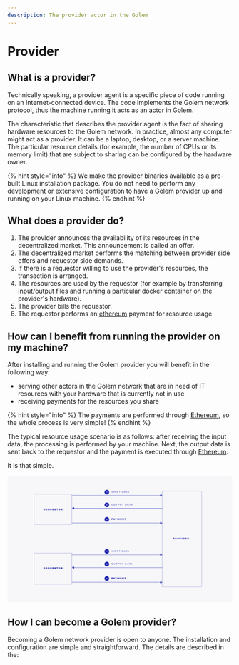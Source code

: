 ```yaml
---
description: The provider actor in the Golem
---
```


# Provider

## What is a provider?

Technically speaking, a provider agent is a specific piece of code running on an Internet-connected device. The code implements the Golem network protocol, thus the machine running it acts as an actor in Golem. 

The characteristic that describes the provider agent is the fact of sharing hardware resources to the Golem network. In practice, almost any computer might act as a provider. It can be a laptop, desktop, or a server machine. The particular resource details \(for example, the number of CPUs or its memory limit\) that are subject to sharing can be configured by the hardware owner.

{% hint style="info" %}
We make the provider binaries available as a pre-built Linux installation package. You do not need to perform any development or extensive configuration to have a Golem provider up and running on your Linux machine.
{% endhint %}

## What does a provider do?

1. The provider announces the availability of its resources in the decentralized market. This announcement is called an offer.
2. The decentralized market performs the matching between provider side offers and requestor side demands.
3. If there is a requestor willing to use the provider's resources, the transaction is arranged.
4. The resources are used by the requestor \(for example by transferring input/output files and running a particular docker container on the provider's hardware\).
5. The provider bills the requestor.
6. The requestor performs an [ethereum](https://ethereum.org/) payment for resource usage.

## How can I benefit from running the provider on my machine?

After installing and running the Golem provider you will benefit in the following way:

* serving other actors in the Golem network that are in need of IT resources with your hardware that is currently not in use
* receiving payments for the resources you share

{% hint style="info" %}
The payments are performed through [Ethereum](https://ethereum.org/), so the whole process is very simple!
{% endhint %}

The typical resource usage scenario is as follows: after receiving the input data, the processing is performed by your machine. Next, the output data is sent back to the requestor and the payment is executed through [Ethereum](https://ethereum.org/). 

It is that simple.

![](../.gitbook/assets/tnm-docs-infographics-02.jpg)

## How I can become a Golem provider?

Becoming a Golem network provider is open to anyone. The installation and configuration are simple and straightforward. The details are described in the:



